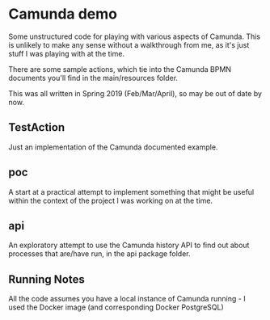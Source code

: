 Camunda demo
============

Some unstructured code for playing with various aspects of Camunda. This
is unlikely to make any sense without a walkthrough from me, as it's just
stuff I was playing with at the time.

There are some sample actions, which tie into the Camunda BPMN documents 
you'll find in the main/resources folder.

This was all written in Spring 2019 (Feb/Mar/April), so may be out of date by now.

TestAction
----------

Just an implementation of the Camunda documented example.

poc
---

A start at a practical attempt to implement something that might be useful within the
context of the project I was working on at the time.

api
---

An exploratory attempt to use the Camunda history API to find
out about processes that are/have run, in the api package folder.


Running Notes
-------------

All the code assumes you have a local instance of Camunda running -
 I used the Docker image (and corresponding Docker PostgreSQL)


